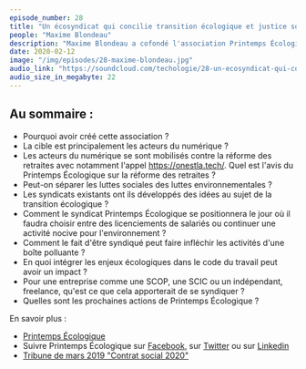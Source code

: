 ```yaml
---
episode_number: 28
title: "Un écosyndicat qui concilie transition écologique et justice sociale"
people: "Maxime Blondeau"
description: "Maxime Blondeau a cofondé l'association Printemps Écologique dont le but est de construire le premier écosyndicat de l'histoire et accélérer la transition écologique par la négociation collective."
date: 2020-02-12
image: "/img/episodes/28-maxime-blondeau.jpg"
audio_link: "https://soundcloud.com/techologie/28-un-ecosyndicat-qui-concilie-transition-ecologique-et-justice-sociale"
audio_size_in_megabyte: 22
---
```


## Au sommaire :

* Pourquoi avoir créé cette association ?
* La cible est principalement les acteurs du numérique ?
* Les acteurs du numérique se sont mobilisés contre la réforme des retraites avec notamment l'appel https://onestla.tech/. Quel est l'avis du Printemps Écologique sur la réforme des retraites ?
* Peut-on séparer les luttes sociales des luttes environnementales ?
* Les syndicats existants ont ils développés des idées au sujet de la transition écologique ?
* Comment le syndicat Printemps Écologique se positionnera le jour où il faudra choisir entre des licenciements de salariés ou continuer une activité nocive pour l'environnement ?
* Comment le fait d'être syndiqué peut faire infléchir les activités d'une boîte polluante ?
* En quoi intégrer les enjeux écologiques dans le code du travail peut avoir un impact ?
* Pour une entreprise comme une SCOP, une SCIC ou un indépendant, freelance, qu'est ce que cela apporterait de se syndiquer ?
* Quelles sont les prochaines actions de Printemps Écologique ?

<div class="block">

En savoir plus :

* [Printemps Écologique](https://www.printemps-ecologique.fr)
* Suivre Printemps Écologique sur [Facebook](https://www.facebook.com/ecosyndicat), sur [Twitter](https://www.twitter.com/ecosyndicat) ou sur [Linkedin](https://www.linkedin.com/company/37387288)
* [Tribune de mars 2019 "Contrat social 2020"](https://medium.com/@maximblondeau/contrat-social-reloaded-2e2b24c7b347)

</div>
